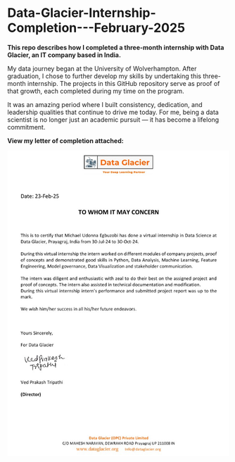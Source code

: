# Data-Glacier-Internship-Completion---February-2025

**This repo describes how I completed a three-month internship with Data Glacier, an IT company based in India.**

My data journey began at the University of Wolverhampton. After graduation, I chose to further develop my skills by undertaking this three-month internship. The projects in this GitHub repository serve as proof of that growth, each completed during my time on the program.

It was an amazing period where I built consistency, dedication, and leadership qualities that continue to drive me today. For me, being a data scientist is no longer just an academic pursuit — it has become a lifelong commitment.

**View my letter of completion attached:**

![Completion Letter](Data%20Glacier%20letter%20of%20Completion.jpg)

